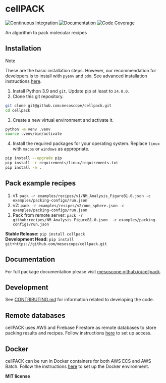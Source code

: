 # cellPACK

[![Continuous Integration](https://github.com/mesoscope/cellpack/actions/workflows/ci.yml/badge.svg)](https://github.com/mesoscope/cellpack/actions/workflows/ci.yml)
[![Documentation](https://github.com/mesoscope/cellpack/workflows/Documentation/badge.svg)](https://mesoscope.github.io/cellpack/)
[![Code Coverage](https://codecov.io/gh/mesoscope/cellpack/branch/main/graph/badge.svg)](https://codecov.io/gh/mesoscope/cellpack)

An algorithm to pack molecular recipes

## Installation

> [!NOTE]
> These are the basic installation steps. However, our recommendation for developers is to install with `pyenv` and `pdm`. See advanced installation instructions [here](./docs/INSTALL.md).

1. Install Python 3.9 and `git`.  Update pip at least to `24.0.0`.
2. Clone this git repository.
```bash
git clone git@github.com:mesoscope/cellpack.git
cd cellpack
```
3. Create a new virtual environment and activate it.
```bash
python -m venv .venv
source .venv/bin/activate
```
4. Install the required packages for your operating system. Replace `linux` with `macos` or `windows` as appropriate.
```bash
pip install --upgrade pip
pip install -r requirements/linux/requirements.txt
pip install -e .
```

## Pack example recipes
1. v1: `pack -r examples/recipes/v1/NM_Analysis_FigureB1.0.json -c examples/packing-configs/run.json`
2. v2:  `pack -r examples/recipes/v2/one_sphere.json -c examples/packing-configs/run.json`
3. Pack from remote server: `pack -r  github:recipes/NM_Analysis_FigureB1.0.json  -c examples/packing-configs/run.json`

**Stable Release:** `pip install cellpack`<br>
**Development Head:** `pip install git+https://github.com/mesoscope/cellpack.git`

## Documentation

For full package documentation please visit [mesoscope.github.io/cellpack](https://mesoscope.github.io/cellpack).

## Development

See [CONTRIBUTING.md](./CONTRIBUTING.md) for information related to developing the code.

## Remote databases
cellPACK uses AWS and Firebase Firestore as remote databases to store packing results and recipes. Follow instructions [here](./docs/REMOTE_DATABASES.md) to set up access.

## Docker
cellPACK can be run in Docker containers for both AWS ECS and AWS Batch. Follow the instructions [here](./docs/DOCKER.md) to set up the Docker environment.

**MIT license**